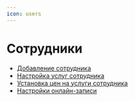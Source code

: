 ```yaml
---
icon: users
---
```


# Сотрудники

* [Добавление сотрудника](../../../filial/nastroiki/sotrudniki/dobavlenie-sotrudnika.md)&#x20;
* [Настройка услуг сотрудника](../../../nastroiki/nastroiki-matrixcrm/sotrudniki/nastroika-uslug-sotrudnika.md)
* [Установка цен на услуги сотрудника](../../../filial/nastroiki/sotrudniki/ustanovka-cen-na-uslugi-dlya-sotrudnika.md)
* [Настройки онлайн-записи](../../../filial/nastroiki/sotrudniki/nastroiki-onlain-zapisi.md)
